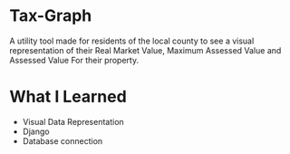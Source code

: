 # Tax-Graph
A utility tool made for residents of the local county to see a visual representation of their Real Market Value, Maximum Assessed Value and Assessed Value For their property.


# What I Learned
* Visual Data Representation<br>
* Django<br>
* Database connection<br><br>

